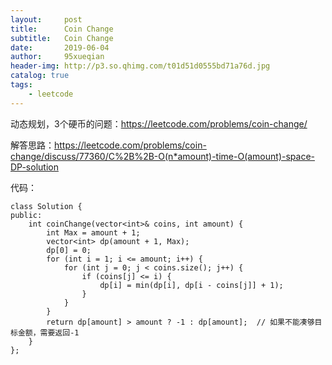 ```yaml
---
layout:     post
title:      Coin Change
subtitle:   Coin Change
date:       2019-06-04
author:     95xueqian
header-img: http://p3.so.qhimg.com/t01d51d0555bd71a76d.jpg
catalog: true
tags:
    - leetcode
---
```


动态规划，3个硬币的问题：https://leetcode.com/problems/coin-change/  


解答思路：https://leetcode.com/problems/coin-change/discuss/77360/C%2B%2B-O(n*amount)-time-O(amount)-space-DP-solution

代码：
```
class Solution {
public:
    int coinChange(vector<int>& coins, int amount) {
        int Max = amount + 1;
        vector<int> dp(amount + 1, Max);
        dp[0] = 0;
        for (int i = 1; i <= amount; i++) {
            for (int j = 0; j < coins.size(); j++) {
                if (coins[j] <= i) {
                    dp[i] = min(dp[i], dp[i - coins[j]] + 1);
                }
            }
        }
        return dp[amount] > amount ? -1 : dp[amount];  // 如果不能凑够目标金额，需要返回-1
    }
};

```


